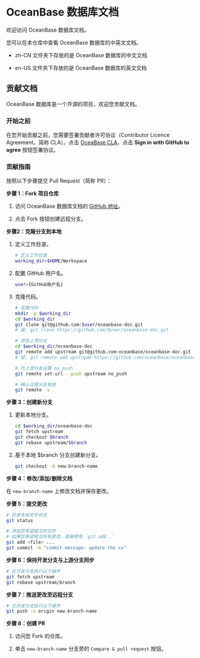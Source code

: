 # OceanBase 数据库文档

欢迎访问 OceanBase 数据库文档。

您可以在本仓库中查看 OceanBase 数据库的中英文文档。

* zh-CN 文件夹下存放的是 OceanBase 数据库的中文文档

* en-US 文件夹下存放的是 OceanBase 数据库的英文文档

## 贡献文档

OceanBase 数据库是一个开源的项目，欢迎您贡献文档。

### 开始之前

在您开始贡献之前，您需要签署贡献者许可协议（Contributor Licence Agreement，简称 CLA）。点击 [OceaBase CLA](https://cla-assistant.io/oceanbase/oceanbase?pullRequest=108)，点击 **Sign in with GitHub to agree** 按钮签署协议。

### 贡献指南

按照以下步骤提交 Pull Request（简称 PR）：

**步骤 1：Fork 项目仓库**

1. 访问 OceanBase 数据库文档的 [GitHub 地址](https://github.com/oceanbase/oceanbase-doc)。

2. 点击 Fork 按钮创建远程分支。

**步骤2：克隆分支到本地**

1. 定义工作目录。

   ```bash
   # 定义工作目录
   working_dir=$HOME/Workspace
   ```

2. 配置 GitHub 用户名。

   ```bash
   user={GitHub账户名}
   ```

3. 克隆代码。

   ```bash
   # 克隆代码
   mkdir -p $working_dir
   cd $working_dir
   git clone git@github.com:$user/oceanbase-doc.git
   # 或: git clone https://github.com/$user/oceanbase-doc.git

   # 添加上游分支
   cd $working_dir/oceanbase-doc
   git remote add upstream git@github.com:oceanbase/oceanbase-doc.git
   # 或: git remote add upstream https://github.com/oceanbase/oceanbase-doc.git

   # 为上游分支设置 no_push
   git remote set-url --push upstream no_push

   # 确认远程分支有效
   git remote -v
   ```

**步骤 3：创建新分支**

1. 更新本地分支。

   ```bash
   cd $working_dir/oceanbase-doc
   git fetch upstream
   git checkout $branch
   git rebase upstream/$branch
   ```

2. 基于本地 $branch 分支创建新分支。

   ```bash
   git checkout -b new-branch-name
   ```

**步骤 4：修改/添加/删除文档**

在 `new-branch-name` 上修改文档并保存更改。

**步骤 5：提交更改**

```bash
# 检查本地文件状态
git status

# 添加您希望提交的文件
# 如果您希望提交所有更改，直接使用 `git add .`
git add <file> ...
git commit -m "commit-message: update the xx"
```

**步骤 6：保持开发分支与上游分支同步**

```bash
# 在开发分支执行以下操作
git fetch upstream
git rebase upstream/branch
```

**步骤 7：推送更改至远程分支**

```bash
# 在开发分支执行以下操作
git push -u origin new-branch-name
```

**步骤 8：创建 PR**

1. 访问您 Fork 的仓库。

2. 单击 `new-branch-name` 分支旁的 `Compare & pull request` 按钮。